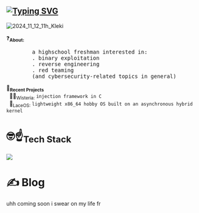 ## [![Typing SVG](https://readme-typing-svg.herokuapp.com?font=DinaRemasterII&size=22&duration=3000&pause=1000&color=D79E6F&background=000000&center=true&width=435&lines=mood%3A+dying;teleporting+bread+rn;mama+a+faulty+device+driver+behind+U;throwing+binaries+at+PEDA;peta+how+are+you+doing+that+;stream+SWV;rotating+vortexes+;on+everyone+intel+is+better;one+fiss..+two+fiss..+uh;death+to+all+stripped+binaries+)](https://git.io/typing-svg)
![2024_11_12_11h_Kleki](https://github.com/user-attachments/assets/181096b1-d195-4fb1-ac52-2c323d00dc7e)

</p>
 ❓<sub><strong>About:</strong></sub>
    <pre>
        a highschool freshman interested in:
        . binary exploitation
        . reverse engineering
        . red teaming
        (and cybersecurity-related topics in general)</pre>
</p>

<p>
    🧰<sub><strong>Recent Projects</strong></sub><br>
    &nbsp; 🌿💜<sub>Wisteria:</sub> <code>injection framework in C</code><br>
    &nbsp; 🎀<sub>LaceOS:</sub> <code>lightweight x86_64 hobby OS built on an asynchronous hybrid kernel</code>
</p>

#  🤓☝️<sub><strong>Tech Stack</strong></sub></br>
  [![](https://skillicons.dev/icons?i=python,c,cpp,cs,rust,powershell,bash,windows,kali,neovim,vscode,visualstudio,git,github)](https://skillicons.dev)
# ✍️ Blog</sub></br>
  uhh coming soon i swear on my life fr
